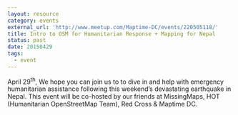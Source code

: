 ```yaml
---
layout: resource
category: events
external_url: 'http://www.meetup.com/Maptime-DC/events/220505118/'
title: Intro to OSM for Humanitarian Response + Mapping for Nepal
status: past
date: 20150429
tags:
  - event
---
```


April 29<sup>th</sup>, We hope you can join us to to dive in and help with emergency humanitarian assistance following this weekend’s devastating earthquake in Nepal. This event will be co-hosted by our friends at MissingMaps, HOT (Humanitarian OpenStreetMap Team), Red Cross & Maptime DC. 
